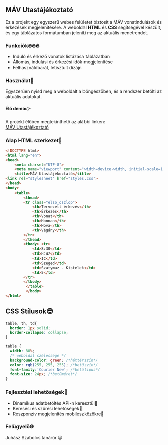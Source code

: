 ## MÁV Utastájékoztató

Ez a projekt egy egyszerű webes felületet biztosít a MÁV vonatindulások és érkezések megjelenítésére. A weboldal **HTML** és **CSS** segítségével készült, és egy táblázatos formátumban jeleníti meg az aktuális menetrendet.

###  Funkciók🔥🔥🔥
-  Induló és érkező vonatok listázása táblázatban
-  Állomás, indulási és érkezési idők megjelenítése
-  Felhasználóbarát, letisztult dizájn

###  Használat🤔
Egyszerűen nyisd meg a  weboldalt a böngészőben, és a rendszer betölti az aktuális adatokat.

####  Élő demó👉

A projekt élőben megtekinthető az alábbi linken:  
[ MÁV Utastájékoztató](https://github.com/Roli0410/2025_01_30_MAV_utastajekoztato.git)

###  Alap HTML szerkezet🌟
```html
<!DOCTYPE html>
<html lang="en">
<head>
    <meta charset="UTF-8">
    <meta name="viewport" content="width=device-width, initial-scale=1.0">
    <title>MÁV Utastájékoztató</title>
<link rel="stylesheet" href="styles.css">
</head>
<body>
    <table>
        <thead>
        <tr class="elso_oszlop">
            <th>Tervezett érkezés</th>
            <th>Érkezés</th>
            <th>Vonat</th>
            <th>Honnan</th>
            <th>Hova</th>
            <th>Vágány</th>
        </tr>
        </thead>
        <tbody> <tr>
            <td>8:30</td>
            <td>8:42</td>
            <td>IC</td>
            <td>Szeged</td>
            <td>Szatymaz - Kistelek</td>
            <td>5</td>
        </tr>
        </tbody>
         </table>
         </body>
</html>
```

## CSS Stílusok😎
```css
table, th, td{
  border: 1px solid;
  border-collapse: collapse;
}

table {
  width: 80%;
  /* weboldal szélessége */
  background-color: green; /*háttérszín*/
  color: rgb(255, 255, 255); /*betűszín*/
  font-family:'Courier New'; /*betűtipus*/
  font-size: 24px; /*betűméret*/
}
```

###  Fejlesztési lehetőségek🔧
- Dinamikus adatbetöltés API-n keresztül👀
- Keresési és szűrési lehetőségek👀
- Reszponzív megjelenítés mobileszközökre👀

### Felügyelő🌐
Juhász Szabolcs tanárúr 😉